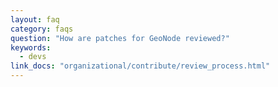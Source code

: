 ```yaml
---
layout: faq
category: faqs
question: "How are patches for GeoNode reviewed?"
keywords:
  - devs
link_docs: "organizational/contribute/review_process.html"
---
```

